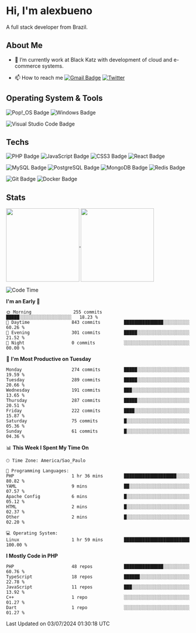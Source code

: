 # Hi, I'm alexbueno

A full stack developer from Brazil.

## About Me

- 🌱 I’m currently work at Black Katz with development of cloud and e-commerce systems.

- 📫 How to reach me [![Gmail Badge](https://img.shields.io/badge/-gmail-c14438?style=for-the-badge&logo=Gmail&logoColor=ffffff)](mailto:alexsandrofbueno@gmail.com) [![Twitter](https://img.shields.io/badge/twitter-1DA1F2.svg?style=for-the-badge&logo=twitter&logoColor=ffffff)](https://twitter.com/Alex_Bueno_7)

## Operating System & Tools

![Pop!_OS Badge](https://img.shields.io/badge/Pop!__OS-48B9C7?logo=popos&logoColor=fff&style=flat)
![Windows Badge](https://img.shields.io/badge/Windows-0078D6?logo=windows&logoColor=fff&style=flat)

![Visual Studio Code Badge](https://img.shields.io/badge/Visual%20Studio%20Code-007ACC?logo=visualstudiocode&logoColor=fff&style=flat)

## Techs

![PHP Badge](https://img.shields.io/badge/PHP-777BB4?logo=php&logoColor=fff&style=flat)
![JavaScript Badge](https://img.shields.io/badge/JavaScript-F7DF1E?logo=javascript&logoColor=000&style=flat)
![CSS3 Badge](https://img.shields.io/badge/CSS3-1572B6?logo=css3&logoColor=fff&style=flat)
![React Badge](https://img.shields.io/badge/React-61DAFB?logo=react&logoColor=000&style=flat)

![MySQL Badge](https://img.shields.io/badge/MySQL-4479A1?logo=mysql&logoColor=fff&style=flat)
![PostgreSQL Badge](https://img.shields.io/badge/PostgreSQL-4169E1?logo=postgresql&logoColor=fff&style=flat)
![MongoDB Badge](https://img.shields.io/badge/MongoDB-47A248?logo=mongodb&logoColor=fff&style=flat)
![Redis Badge](https://img.shields.io/badge/Redis-DC382D?logo=redis&logoColor=fff&style=flat)

![Git Badge](https://img.shields.io/badge/Git-F05032?logo=git&logoColor=fff&style=flat)
![Docker Badge](https://img.shields.io/badge/Docker-2496ED?logo=docker&logoColor=fff&style=flat)


## Stats

<a href="https://github.com/anuraghazra/github-readme-stats">
  <img height=200 align="center" src="https://github-readme-stats.vercel.app/api?username=alexbueno7&theme=dark" />
</a>
<a href="https://github.com/anuraghazra/convoychat">
  <img height=200 align="center" src="https://github-readme-stats.vercel.app/api/top-langs?username=alexbueno7&layout=compact&langs_count=8&card_width=320&theme=dark" />
</a>

<!--START_SECTION:waka-->
![Code Time](http://img.shields.io/badge/Code%20Time-1%2C003%20hrs%2018%20mins-blue)

**I'm an Early 🐤** 

```text
🌞 Morning                255 commits         █████░░░░░░░░░░░░░░░░░░░░   18.23 % 
🌆 Daytime                843 commits         ███████████████░░░░░░░░░░   60.26 % 
🌃 Evening                301 commits         █████░░░░░░░░░░░░░░░░░░░░   21.52 % 
🌙 Night                  0 commits           ░░░░░░░░░░░░░░░░░░░░░░░░░   00.00 % 
```
📅 **I'm Most Productive on Tuesday** 

```text
Monday                   274 commits         █████░░░░░░░░░░░░░░░░░░░░   19.59 % 
Tuesday                  289 commits         █████░░░░░░░░░░░░░░░░░░░░   20.66 % 
Wednesday                191 commits         ███░░░░░░░░░░░░░░░░░░░░░░   13.65 % 
Thursday                 287 commits         █████░░░░░░░░░░░░░░░░░░░░   20.51 % 
Friday                   222 commits         ████░░░░░░░░░░░░░░░░░░░░░   15.87 % 
Saturday                 75 commits          █░░░░░░░░░░░░░░░░░░░░░░░░   05.36 % 
Sunday                   61 commits          █░░░░░░░░░░░░░░░░░░░░░░░░   04.36 % 
```


📊 **This Week I Spent My Time On** 

```text
🕑︎ Time Zone: America/Sao_Paulo

💬 Programming Languages: 
PHP                      1 hr 36 mins        ████████████████████░░░░░   80.82 % 
YAML                     9 mins              ██░░░░░░░░░░░░░░░░░░░░░░░   07.57 % 
Apache Config            6 mins              █░░░░░░░░░░░░░░░░░░░░░░░░   05.12 % 
HTML                     2 mins              █░░░░░░░░░░░░░░░░░░░░░░░░   02.37 % 
Other                    2 mins              █░░░░░░░░░░░░░░░░░░░░░░░░   02.20 % 

💻 Operating System: 
Linux                    1 hr 59 mins        █████████████████████████   100.00 % 
```

**I Mostly Code in PHP** 

```text
PHP                      48 repos            ███████████████░░░░░░░░░░   60.76 % 
TypeScript               18 repos            ██████░░░░░░░░░░░░░░░░░░░   22.78 % 
JavaScript               11 repos            ███░░░░░░░░░░░░░░░░░░░░░░   13.92 % 
C++                      1 repo              ░░░░░░░░░░░░░░░░░░░░░░░░░   01.27 % 
Dart                     1 repo              ░░░░░░░░░░░░░░░░░░░░░░░░░   01.27 % 
```




 Last Updated on 03/07/2024 01:30:18 UTC
<!--END_SECTION:waka-->
